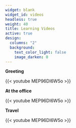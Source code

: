```yaml
---
widget: blank
widget_id: videos
headless: true
weight: 40
title: Learning Videos
active: true
design:
  columns: "2"
  background:
    text_color_light: false
    image_darken: 0
---
```

**Greeting**

{{< youtube MEP96DI6W5o >}}

**At the office**

{{< youtube MEP96DI6W5o >}}

**Travel**

{{< youtube MEP96DI6W5o >}}